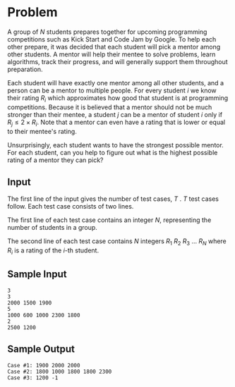 # Problem

A group of $N$ students prepares together for upcoming programming competitions such as Kick Start and Code Jam by Google. To help each other prepare, it was decided that each student will pick a mentor among other students. A mentor will help their mentee to solve problems, learn algorithms, track their progress, and will generally support them throughout preparation.

Each student will have exactly one mentor among all other students, and a person can be a mentor to multiple people. For every student $i$ we know their rating $R_i$ which approximates how good that student is at programming competitions. Because it is believed that a mentor should not be much stronger than their mentee, a student $j$ can be a mentor of student $i$ only if $R_j \leq 2 \times R_i$. Note that a mentor can even have a rating that is lower or equal to their mentee's rating.

Unsurprisingly, each student wants to have the strongest possible mentor. For each student, can you help to figure out what is the highest possible rating of a mentor they can pick?

## Input

The first line of the input gives the number of test cases, $T$
. $T$ test cases follow. Each test case consists of two lines.

The first line of each test case contains an integer $N$, representing the number of students in a group.

The second line of each test case contains $N$ integers $R_1$ $R_2$ $R_3$ $\dots$ $R_N$ where $R_i$ is a rating of the $i$-th student.

## Sample Input

```text
3
3
2000 1500 1900
5
1000 600 1000 2300 1800
2
2500 1200
```

## Sample Output

```text
Case #1: 1900 2000 2000
Case #2: 1800 1000 1800 1800 2300
Case #3: 1200 -1
```
